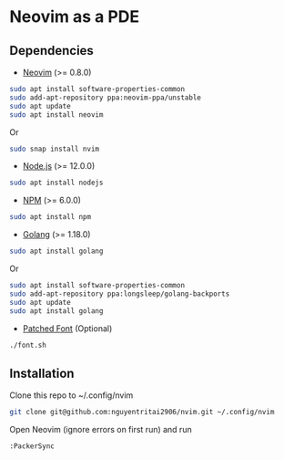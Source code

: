 # Neovim as a PDE

## Dependencies

- [Neovim](https://neovim.io/) (>= 0.8.0)

```bash
sudo apt install software-properties-common
sudo add-apt-repository ppa:neovim-ppa/unstable
sudo apt update
sudo apt install neovim
```

Or
```bash
sudo snap install nvim
```

- [Node.js](https://nodejs.org/) (>= 12.0.0)

```bash
sudo apt install nodejs
```

- [NPM](https://www.npmjs.com/) (>= 6.0.0)

```bash
sudo apt install npm
```

- [Golang](https://golang.org/) (>= 1.18.0)

```bash
sudo apt install golang
```

Or

```bash
sudo apt install software-properties-common
sudo add-apt-repository ppa:longsleep/golang-backports
sudo apt update
sudo apt install golang
```

- [Patched Font](https://www.nerdfonts.com/) (Optional)

```bash
./font.sh
```

## Installation

Clone this repo to ~/.config/nvim

```bash
git clone git@github.com:nguyentritai2906/nvim.git ~/.config/nvim
```

Open Neovim (ignore errors on first run) and run

```vim
:PackerSync
```
